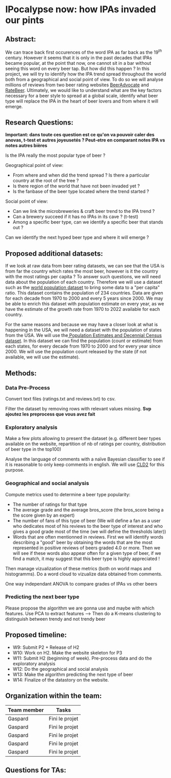 # IPocalypse now: how IPAs invaded our pints

## Abstract: 
We can trace back first occurences of the word IPA as far back as the $`19^{th}`$ century. However it seems that it is only in the past decades that IPAs became popular, at the point that now, one cannot sit in a bar without seeing this word on every beer tap. But how did this happen ? In this project, we will try to identify how the IPA trend spread throughout the world both from a geographical and social point of view. To do so we will analyse millions of reviews from two beer rating websites [BeerAdvocate](https://www.beeradvocate.com/) and [RateBeer](https://www.ratebeer.com/). Ultimately, we would like to understand what are the key factors necessary for a beer style to spread at a global scale, identify what beer type will replace the IPA in the heart of beer lovers and from where it will emerge.

## Research Questions:
**Important: dans toute ces question est ce qu'on va pouvoir caler des anovas, t-test et autres joyeusetés ? Peut-etre en comparant notes IPA vs notes autres bières**

Is the IPA really the most popular type of beer ?
  
Geographical point of view:
- From where and when did the trend spread ? Is there a particular country at the root of the tree ?
- Is there region of the world that have not been invaded yet ?
- Is the fanbase of the beer type located where the trend started ? 

Social point of view:
- Can we link the microbreweries & craft beer trend to the IPA trend ?
- Can a brewery succeed if it has no IPAs in its cave ? (t-test)
- Among a specific beer type, can we identify a specific beer that stands out ?

Can we identify the next hyped beer type and where it will emerge ?

## Proposed additional datasets:
If we look at raw data from beer rating datasets, we can see that the USA is from far the country which rates the most beer, however is it the country with the most ratings per capita ? To answer such questions, we will need data about the population of each country. Therefore we will use a dataset such as the [world population dataset](https://www.kaggle.com/datasets/iamsouravbanerjee/world-population-dataset) to bring some data to a "per capita" ratio. This dataset contains the population of 234 countries. Data are given for each decade from 1970 to 2000 and every 5 years since 2000. We may be able to enrich this dataset with population estimate on every year, as we have the estimate of the growth rate from 1970 to 2022 available for each country.

For the same reasons and because we may have a closer look at what is happening in the USA, we will need a dataset with the population of states from the USA. We will use the[	
Population Estimates and Decennial Census dataset](https://www.statsamerica.org/downloads/default.aspx). In this dataset we can find the population (count or estimate) from each states, for every decade from 1970 to 2000 and for every year since 2000. We will use the population count released by the state (if not available, we will use the estimate).

## Methods:
### Data Pre-Process
Convert text files (ratings.txt and reviews.txt) to csv.

Filter the dataset by removing rows with relevant values missing.
**Svp ajoutez les preprocess que vous avez fait**

### Exploratory analysis
Make a few plots allowing to present the dataset (e.g. different beer types available on the website, repartition of nb of ratings per country, distribution of beer type in the top100)

Analyse the language of comments with a naïve Bayesian classifier to see if it is reasonable to only keep comments in english. We will use [CLD2](https://github.com/CLD2Owners/cld2) for this purpose.

### Geographical and social analysis
Compute metrics used to determine a beer type popularity:

- The number of ratings for that type
- The average grade and the average bros_score (the bros_score being a the score given by an expert)
- The number of fans of this type of beer (We will define a fan as a user who dedicates most of his reviews to the beer type of interest and who gives a good grade most of the time (we will define the thresholds later))
- Words that are often mentionned in reviews. First we will identify words describing a "good" beer by obtaining the words that are the most represented in positive reviews of beers graded 4.0 or more. Then we will see if these words also appear often for a given type of beer, if we find a match, it may suggest that this beer type is highly appreciated !

Then manage vizualization of these metrics (both on world maps and histogramms). Do a word cloud to vizualize data obtained from comments.

One way independant ANOVA to compare grades of IPAs vs other beers

### Predicting the next beer type 
Please propose the algorithm we are gonna use and maybe with which features.
Use PCA to extract features --> Then do a K-means clustering to distinguish between trendy and not trendy beer
  
## Proposed timeline:

- W9: Submit P2 + Release of H2
- W10: Work on H2. Make the website skeleton for P3
- W11: Submit H2 (beginning of week). Pre-process data and do the exploratory analysis
- W12: Do the geographical and social analysis
- W13: Make the algorithm predicting the next type of beer
- W14: Finalize of the datastory on the website.

## Organization within the team:

| Team member  | Tasks |
| ------------- | ------------- |
| Gaspard  | Fini le projet  |
| Gaspard  | Fini le projet  |
| Gaspard  | Fini le projet  |
| Gaspard  | Fini le projet  |
| Gaspard  | Fini le projet  |


## Questions for TAs:

